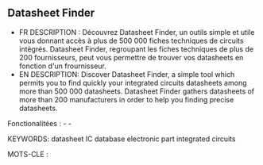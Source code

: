 Datasheet Finder
---------------------------

- FR DESCRIPTION : Découvrez Datasheet Finder, un outils simple et utile vous donnant accès à plus de 500 000 fiches techniques de circuits intègrés. 
Datasheet Finder, regroupant les fiches techniques de plus de 200 fournisseurs, peut vous permettre de trouver vos datasheets en fonction d'un frournisseur.
- EN DESCRIPTION: Discover Datasheet Finder, a simple tool which permits you to find quickly your integrated circuits datasheets among more than 500 000 datasheets.
Datasheet Finder gathers datasheets of more than 200 manufacturers in order to help you finding precise datasheets.


Fonctionalitées :
	- 
	- 


KEYWORDS:
datasheet IC database electronic part integrated circuits

MOTS-CLE :
